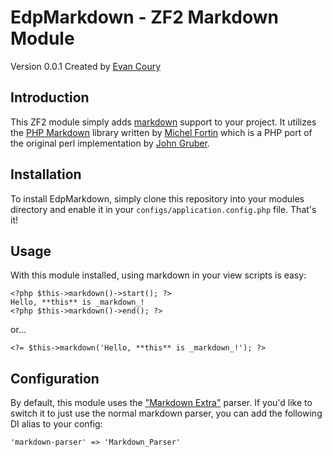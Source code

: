 EdpMarkdown - ZF2 Markdown Module
=================================
Version 0.0.1 Created by [Evan Coury](http://blog.evan.pro/)

Introduction
------------
This ZF2 module simply adds [markdown](http://daringfireball.net/projects/markdown/) support to your project. It utilizes the [PHP Markdown](http://michelf.com/projects/php-markdown/) library written by [Michel Fortin](http://michelf.com/) which is a PHP port of the original perl implementation by [John Gruber](http://daringfireball.net/). 

Installation
------------
To install EdpMarkdown, simply clone this repository into your modules directory
and enable it in your `configs/application.config.php` file. That's it!

Usage
-----
With this module installed, using markdown in your view scripts is easy:

    <?php $this->markdown()->start(); ?>
    Hello, **this** is _markdown_!
    <?php $this->markdown()->end(); ?>

or...

    <?= $this->markdown('Hello, **this** is _markdown_!'); ?>

Configuration
-------------
By default, this module uses the ["Markdown Extra"](http://michelf.com/projects/php-markdown/extra/) parser. If you'd like to switch it to just use the normal markdown parser, you can add the following DI alias to your config:

    'markdown-parser' => 'Markdown_Parser'
